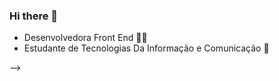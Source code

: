 ### Hi there 👋

- Desenvolvedora Front End :man_technologist:
- Estudante de Tecnologias Da Informação e Comunicação :green_book:



-->
